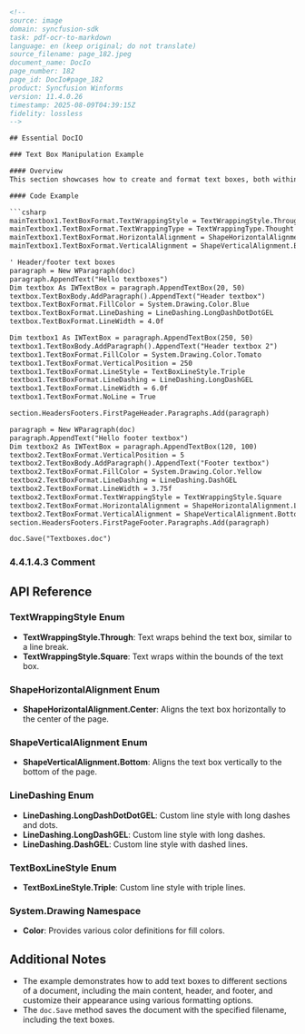 ```html
<!-- 
source: image
domain: syncfusion-sdk
task: pdf-ocr-to-markdown
language: en (keep original; do not translate)
source_filename: page_182.jpeg
document_name: DocIo
page_number: 182
page_id: DocIo#page_182
product: Syncfusion Winforms
version: 11.4.0.26
timestamp: 2025-08-09T04:39:15Z
fidelity: lossless
-->

## Essential DocIO

### Text Box Manipulation Example

#### Overview
This section showcases how to create and format text boxes, both within the main content area and in headers/footers, using the DocIO library. It demonstrates setting text wrapping styles, alignment, line styles, and colors to customize the appearance of the text boxes.

#### Code Example

```csharp
mainTextbox1.TextBoxFormat.TextWrappingStyle = TextWrappingStyle.Through
mainTextbox1.TextBoxFormat.TextWrappingType = TextWrappingType.Thought
mainTextbox1.TextBoxFormat.HorizontalAlignment = ShapeHorizontalAlignment.Center
mainTextbox1.TextBoxFormat.VerticalAlignment = ShapeVerticalAlignment.Bottom

' Header/footer text boxes
paragraph = New WParagraph(doc)
paragraph.AppendText("Hello textboxes")
Dim textbox As IWTextBox = paragraph.AppendTextBox(20, 50)
textbox.TextBoxBody.AddParagraph().AppendText("Header textbox")
textbox.TextBoxFormat.FillColor = System.Drawing.Color.Blue
textbox.TextBoxFormat.LineDashing = LineDashing.LongDashDotDotGEL
textbox.TextBoxFormat.LineWidth = 4.0f

Dim textbox1 As IWTextBox = paragraph.AppendTextBox(250, 50)
textbox1.TextBoxBody.AddParagraph().AppendText("Header textbox 2")
textbox1.TextBoxFormat.FillColor = System.Drawing.Color.Tomato
textbox1.TextBoxFormat.VerticalPosition = 250
textbox1.TextBoxFormat.LineStyle = TextBoxLineStyle.Triple
textbox1.TextBoxFormat.LineDashing = LineDashing.LongDashGEL
textbox1.TextBoxFormat.LineWidth = 6.0f
textbox1.TextBoxFormat.NoLine = True

section.HeadersFooters.FirstPageHeader.Paragraphs.Add(paragraph)

paragraph = New WParagraph(doc)
paragraph.AppendText("Hello footer textbox")
Dim textbox2 As IWTextBox = paragraph.AppendTextBox(120, 100)
textbox2.TextBoxFormat.VerticalPosition = 5
textbox2.TextBoxBody.AddParagraph().AppendText("Footer textbox")
textbox2.TextBoxFormat.FillColor = System.Drawing.Color.Yellow
textbox2.TextBoxFormat.LineDashing = LineDashing.DashGEL
textbox2.TextBoxFormat.LineWidth = 3.75f
textbox2.TextBoxFormat.TextWrappingStyle = TextWrappingStyle.Square
textbox2.TextBoxFormat.HorizontalAlignment = ShapeHorizontalAlignment.Left
textbox2.TextBoxFormat.VerticalAlignment = ShapeVerticalAlignment.Bottom
section.HeadersFooters.FirstPageFooter.Paragraphs.Add(paragraph)

doc.Save("Textboxes.doc")
```

### 4.4.1.4.3 Comment

## API Reference

### TextWrappingStyle Enum
- **TextWrappingStyle.Through**: Text wraps behind the text box, similar to a line break.
- **TextWrappingStyle.Square**: Text wraps within the bounds of the text box.

### ShapeHorizontalAlignment Enum
- **ShapeHorizontalAlignment.Center**: Aligns the text box horizontally to the center of the page.

### ShapeVerticalAlignment Enum
- **ShapeVerticalAlignment.Bottom**: Aligns the text box vertically to the bottom of the page.

### LineDashing Enum
- **LineDashing.LongDashDotDotGEL**: Custom line style with long dashes and dots.
- **LineDashing.LongDashGEL**: Custom line style with long dashes.
- **LineDashing.DashGEL**: Custom line style with dashed lines.

### TextBoxLineStyle Enum
- **TextBoxLineStyle.Triple**: Custom line style with triple lines.

### System.Drawing Namespace
- **Color**: Provides various color definitions for fill colors.

## Additional Notes
- The example demonstrates how to add text boxes to different sections of a document, including the main content, header, and footer, and customize their appearance using various formatting options.
- The `doc.Save` method saves the document with the specified filename, including the text boxes.

<!-- tags: [DocIO, text boxes, headers, footers, text formatting, line styles] keywords: [main textbox, header textbox, footer textbox, text wrapping, horizontal alignment, vertical alignment, line dashing, fill color, text body, paragraphs, document save] -->
```